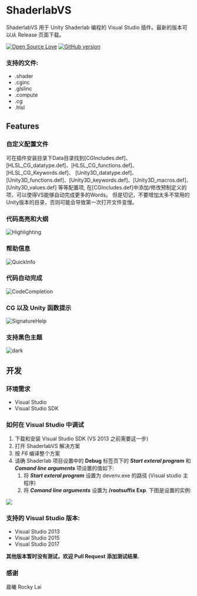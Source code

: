ShaderlabVS
===========

ShaderlabVS 用于 Unity Shaderlab 编程的 Visual Studio 插件。最新的版本可以从 Release 页面下载。

[![Open Source Love](https://badges.frapsoft.com/os/mit/mit.svg?v=102)](https://github.com/wudixiaop/ShaderlabVS/) [![GitHub version](https://d25lcipzij17d.cloudfront.net/badge.svg?id=gh&type=6&v=0.8&x2=0)](http://blog.shuiguzi.com/2014/10/28/Release/)

### 支持的文件:

* .shader
* .cginc
* .glslinc
* .compute
* .cg
* .hlsl

Features
-----
### 自定义配置文件
可在插件安装目录下Data目录找到[CGIncludes.def]、
[HLSL_CG_datatype.def]、[HLSL_CG_functions.def]、[HLSL_CG_Keywords.def]、
[Unity3D_datatype.def]、[Unity3D_functions.def]、[Unity3D_keywords.def]、[Unity3D_macros.def]、[Unity3D_values.def]
等等配置项, 在[CGIncludes.def]中添加/修改预制定义的项，可以使得VS能够自动完成更多的Words。
但是切记，不要增加太多不常用的Unity版本的目录，否则可能会导致第一次打开文件变慢。

### 代码高亮和大纲

![Highlighting](./img/Highlighting.PNG)

### 帮助信息

![QuickInfo](./img/QuickInfo.PNG)

### 代码自动完成

![CodeCompletion](./img/CodeCompletion.PNG)

### CG 以及 Unity 函数提示

![SignatureHelp](./img/SignatureHelp.PNG)

### 支持黑色主题

![dark](./img/dark.png)

开发
-----

### 环境需求

* Visual Studio
* Visual Studio SDK

### 如何在 Visual Studio 中调试
1. 下载和安装 Visual Studio SDK (VS 2013 之前需要这一步)
2. 打开 ShaderlabVS 解决方案 
3. 按 *F6* 编译整个方案
4. 请确 Shaderlab 项目设置中的 **Debug** 标签页下的 **_Start exteral program_** 和 **_Comand line arguments_** 项设置的值如下:
    1. 将 **_Start exteral program_** 设置为 devenv.exe 的路径 (Visual studio 主程序)
    2. 将 **_Comand line arguments_** 设置为 **/rootsuffix Exp**. 下图是设置的实例:

![](./img/DebugSettings.PNG)

### 支持的 Visual Studio 版本:
* Visual Studio 2013
* Visual Studio 2015
* Visual Studio 2017

__其他版本暂时没有测试，欢迎 Pull Request 添加测试结果.__

### 感谢

晨曦
Rocky Lai

